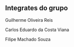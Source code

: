 ## Integrates do grupo

<p>Guilherme Oliveira Reis</p>
<p>Carlos Eduardo da Costa Viana</p>
<p>Filipe Machado Souza</p>

